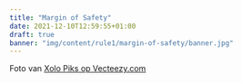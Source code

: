 ```yaml
---
title: "Margin of Safety"
date: 2021-12-10T12:59:55+01:00
draft: true
banner: "img/content/rule1/margin-of-safety/banner.jpg"
---
```


<span class = "image-attribution">
Foto van <a href="https://www.vecteezy.com/vector-art/1967278-architect-develops-plan-for-house-with-working-tools"> Xolo Piks op Vecteezy.com
</span>